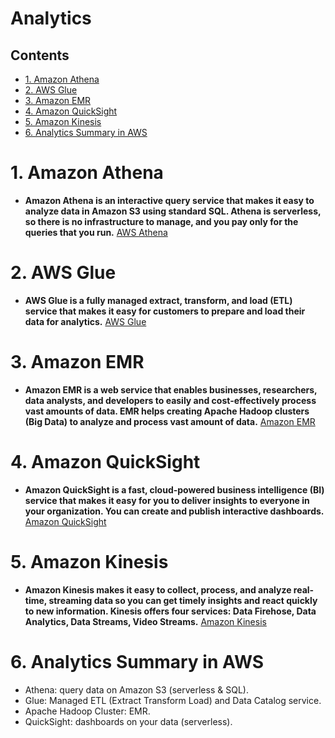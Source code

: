 # Analytics <!-- omit in toc -->

## Contents <!-- omit in toc -->

- [1. Amazon Athena](#1-amazon-athena)
- [2. AWS Glue](#2-aws-glue)
- [3. Amazon EMR](#3-amazon-emr)
- [4. Amazon QuickSight](#4-amazon-quicksight)
- [5. Amazon Kinesis](#5-amazon-kinesis)
- [6. Analytics Summary in AWS](#6-analytics-summary-in-aws)

# 1. Amazon Athena

- **Amazon Athena is an interactive query service that makes it easy to analyze data in Amazon S3 using standard SQL. Athena is serverless, so there is no infrastructure to manage, and you pay only for the queries that you run.** [AWS Athena](Amazon%20Athena.md)

# 2. AWS Glue

- **AWS Glue is a fully managed extract, transform, and load (ETL) service that makes it easy for customers to prepare and load their data for analytics.** [AWS Glue](AWS%20Glue.md)

# 3. Amazon EMR

- **Amazon EMR is a web service that enables businesses, researchers, data analysts, and developers to easily and cost-effectively process vast amounts of data. EMR helps creating Apache Hadoop clusters (Big Data) to analyze and process vast amount of data.** [Amazon EMR](Amazon%20EMR.md)

# 4. Amazon QuickSight

- **Amazon QuickSight is a fast, cloud-powered business intelligence (BI) service that makes it easy for you to deliver insights to everyone in your organization. You can create and publish interactive dashboards.** [Amazon QuickSight](Amazon%20QuickSight.md)

# 5. Amazon Kinesis

- **Amazon Kinesis makes it easy to collect, process, and analyze real-time, streaming data so you can get timely insights and react quickly to new information. Kinesis offers four services: Data Firehose, Data Analytics, Data Streams, Video Streams.** [Amazon Kinesis](Amazon%20Kinesis.md)

# 6. Analytics Summary in AWS

- Athena: query data on Amazon S3 (serverless & SQL).
- Glue: Managed ETL (Extract Transform Load) and Data Catalog service.
- Apache Hadoop Cluster: EMR.
- QuickSight: dashboards on your data (serverless).
